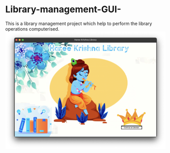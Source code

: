 # Library-management-GUI-
This is a library management project which help to perform the library operations computerised.
<img src="images/Screenshot 2023-09-11 at 9.42.27 PM.png">
